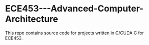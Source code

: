 # ECE453---Advanced-Computer-Architecture

This repo contains source code for projects written in C/CUDA C for ECE453.
